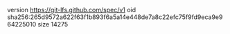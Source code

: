 version https://git-lfs.github.com/spec/v1
oid sha256:265d9572a622f63f1b893f6a5a14e448de7a8c22efc75f9fd9eca9e964225010
size 14275
